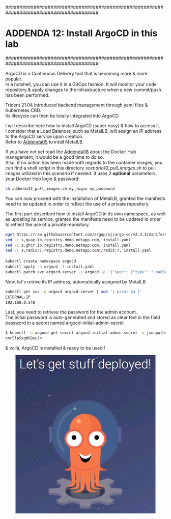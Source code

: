 #########################################################################################
# ADDENDA 12: Install ArgoCD in this lab
#########################################################################################

ArgoCD is a Continuous Delivery tool that is becoming more & more popular.  
In a nutshell, you can use it in a GitOps fashion. It will monitor your code repository & apply changes to the infrastructure when a new commit/push has been performed.  

Trident 21.04 introduced backend management through yaml files & Kubernetes CRD.  
Its lifecycle can then be totally integrated into ArgoCD.

I will describe here how to install ArgoCD (super easy) & how to access it.  
I consider that a Load Balancer, such as MetalLB, will assign an IP address to the ArgoCD service upon creation.  
Refer to [Addenda05](../Addenda05) to intall MetalLB.  

If you have not yet read the [Addenda08](../Addenda08) about the Docker Hub management, it would be a good time to do so.  
Also, if no action has been made with regards to the container images, you can find a shell script in this directory _scenario10_pull_images.sh_ to pull images utilized in this scenario if needed. It uses 2 **optional** parameters, your Docker Hub login & password:

```bash
sh addenda12_pull_images.sh my_login my_password
```

You can now proceed with the installation of MetalLB, granted the manifests need to be updated in order to reflect the use of a private repository.

The first part described how to install ArgoCD in its own namespace, as well as updating its service, granted the manifests need to be updated in order to reflect the use of a private repository.

```bash
wget https://raw.githubusercontent.com/argoproj/argo-cd/v2.4.3/manifests/install.yaml
sed -i s,quay.io,registry.demo.netapp.com, install.yaml
sed -i s,ghcr.io,registry.demo.netapp.com, install.yaml
sed -i s,redis:7,registry.demo.netapp.com\/redis:7, install.yaml

kubectl create namespace argocd
kubectl apply -n argocd -f install.yaml
kubectl patch svc argocd-server -n argocd -p '{"spec": {"type": "LoadBalancer"}}'
```

Now, let's retrive its IP address, automatically assigned by MetalLB

```bash
kubectl get svc -n argocd argocd-server | awk '{ print $4 }'
EXTERNAL-IP
192.168.0.140
```

Last, you need to retrieve the password for the admin account.  
The initial password is auto-generated and stored as clear text in the field password in a secret named argocd-initial-admin-secret

```bash
$ kubectl -n argocd get secret argocd-initial-admin-secret -o jsonpath="{.data.password}" | base64 -d; echo
nnrSlpSsgWSQscJn
```

& voilà, ArgoCD is installed & ready to be used !

<p align="center"><img src="Images/ArgoCD_UI.jpg"></p>